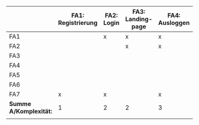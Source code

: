 |          | FA1: Registrierung  | FA2: Login | FA3: Landing-page | FA4: Ausloggen | FA5: Unternehmensprofil  | FA6: Stellenanzeigen | FA7: Datenbankanbindung | Summe B/Impact: |   |
|----------|---------------------|------------|------------------|----------------|--------------------------|----------------------|-------------------------|----------|---|
| FA1      |                     |          x |                x |              x |                        x |                    x |                         |        5 |   |
| FA2      |                     |            |                x |              x |                        x |                    x |                         |        4 |   |
| FA3      |                     |            |                  |                |                          |                      |                         |        0 |   |
| FA4      |                     |            |                  |                |                          |                      |                         |        0 |   |
| FA5      |                     |            |                  |                |                          |                      |                         |        0 |   |
| FA6      |                     |            |                  |                |                          |                      |                         |        0 |   |
| FA7      |                   x |          x |                 |              x |                        x |                    x |                        |        5 |   |
| **Summe A/Komplexität:** |                   1 |          2 |                2 |              3 |                        3 |                    3 |                       0 |          |   |
|          |                     |            |                  |                |                          |                      |                         |          |   |
